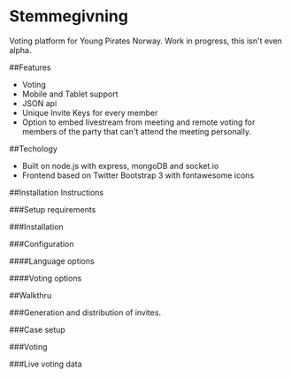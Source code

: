 Stemmegivning
=============

Voting platform for Young Pirates Norway.
Work in progress, this isn't even alpha.


##Features
  * Voting
  * Mobile and Tablet support
  * JSON api
  * Unique Invite Keys for every member
  * Option to embed livestream from meeting and remote voting for members of the party that can't attend the meeting personally.

##Techology
 * Built on node.js with express, mongoDB and socket.io
 * Frontend based on Twitter Bootstrap 3 with fontawesome icons

##Installation Instructions

###Setup requirements

###Installation

###Configuration

####Language options

####Voting options

##Walkthru

###Generation and distribution of invites.

###Case setup

###Voting

###Live voting data
